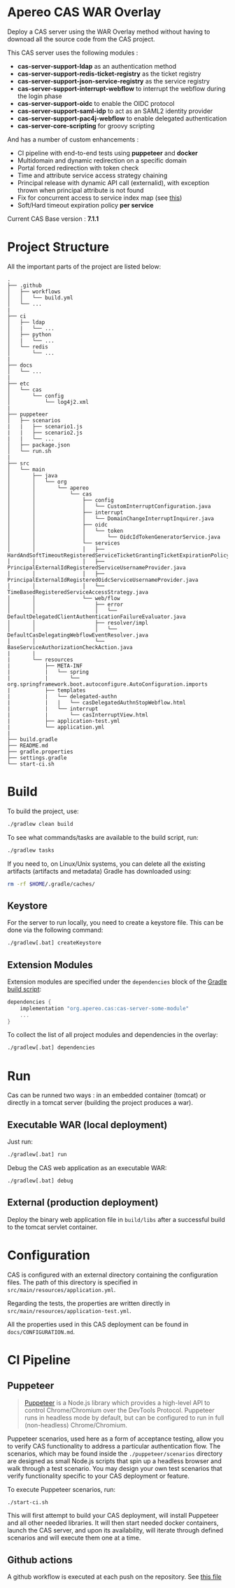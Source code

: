 Apereo CAS WAR Overlay
=====================================

Deploy a CAS server using the WAR Overlay method without having to downoad all the source code from the CAS project.

This CAS server uses the following modules :
- **cas-server-support-ldap** as an authentication method
- **cas-server-support-redis-ticket-registry** as the ticket registry
- **cas-server-support-json-service-registry** as the service registry
- **cas-server-support-interrupt-webflow** to interrupt the webflow during the login phase
- **cas-server-support-oidc** to enable the OIDC protocol
- **cas-server-support-saml-idp** to act as an SAML2 identity provider
- **cas-server-support-pac4j-webflow** to enable delegated authentication
- **cas-server-core-scripting** for groovy scripting

And has a number of custom enhancements :
- CI pipeline with end-to-end tests using **puppeteer** and **docker**
- Multidomain and dynamic redirection on a specific domain
- Portal forced redirection with token check
- Time and attribute service access strategy chaining
- Principal release with dynamic API call (externalid), with exception thrown when principal attribute is not found
- Fix for concurrent access to service index map (see [this](https://groups.google.com/a/apereo.org/g/cas-user/c/pI9l9aT1gtU))
- Soft/Hard timeout expiration policy **per service**

Current CAS Base version : **7.1.1**

# Project Structure

All the important parts of the project are listed below:

```
.
├── .github
│   ├── workflows
│   │   └── build.yml
│   └── ...
|
├── ci
│   ├── ldap
│   |   └── ...
│   ├── python
│   |   └── ...
│   └── redis
│       └── ...
|
├── docs
│   └── ...
|
├── etc
│   └── cas
│       └── config
│           └── log4j2.xml
|
├── puppeteer
│   ├── scenarios
|   |   ├── scenario1.js
|   |   ├── scenario2.js
|   |   └── ...
│   ├── package.json
│   └── run.sh
|
├── src
│   └── main
│       ├── java
│       │   └── org
│       │       └── apereo
│       │           └── cas
│       │               ├── config
│       │               │   └── CustomInterruptConfiguration.java
│       │               ├── interrupt
│       │               │   └── DomainChangeInterruptInquirer.java
│       │               ├── oidc
│       │               │   └── token
│       │               │       └── OidcIdTokenGeneratorService.java
│       │               └── services
│       │               │   ├── HardAndSoftTimeoutRegisteredServiceTicketGrantingTicketExpirationPolicy.java
│       │               │   ├── PrincipalExternalIdRegisteredServiceUsernameProvider.java
│       │               │   ├── PrincipalExternalIdRegisteredOidcServiceUsernameProvider.java
│       │               │   └── TimeBasedRegisteredServiceAccessStrategy.java
│       │               └── web/flow
│       │                   ├── error
│       │                   │   └── DefaultDelegatedClientAuthenticationFailureEvaluator.java
│       │                   ├── resolver/impl
│       │                   │   └── DefaultCasDelegatingWebflowEventResolver.java
│       │                   └── BaseServiceAuthorizationCheckAction.java
|       | 
|       └── resources
|           ├── META-INF
|           |   └── spring
|           |       └── org.springframework.boot.autoconfigure.AutoConfiguration.imports
|           ├── templates
|           |   └── delegated-authn
|           |   |   └── casDelegatedAuthnStopWebflow.html
|           |   └── interrupt
|           |       └── casInterruptView.html
|           ├── application-test.yml
|           └── application.yml
|
├── build.gradle
├── README.md
├── gradle.properties
├── settings.gradle
└── start-ci.sh
```


# Build

To build the project, use:

```bash
./gradlew clean build
```

To see what commands/tasks are available to the build script, run:

```bash
./gradlew tasks
```

If you need to, on Linux/Unix systems, you can delete all the existing artifacts
(artifacts and metadata) Gradle has downloaded using:

```bash
rm -rf $HOME/.gradle/caches/
```

## Keystore

For the server to run locally, you need to create a keystore file.
This can be done via the following command:

```bash
./gradlew[.bat] createKeystore
```

## Extension Modules

Extension modules are specified under the `dependencies` block of the [Gradle build script](build.gradle):

```gradle
dependencies {
    implementation "org.apereo.cas:cas-server-some-module"
    ...
}
```

To collect the list of all project modules and dependencies in the overlay:

```bash
./gradlew[.bat] dependencies
```                                                                       

# Run

Cas can be runned two ways : in an embedded container (tomcat) or directly in a tomcat server (building the project produces a war).


## Executable WAR (local deployment)

Just run:

```bash
./gradlew[.bat] run
```

Debug the CAS web application as an executable WAR:

```bash
./gradlew[.bat] debug
```

## External (production deployment)

Deploy the binary web application file in `build/libs` after a successful build to the tomcat servlet container.

# Configuration

CAS is configured with an external directory containing the configuration files. The path of this directory is specified in `src/main/resources/application.yml`. 

Regarding the tests, the properties are written directly in `src/main/resources/application-test.yml`.

All the properties used in this CAS deployment can be found in `docs/CONFIGURATION.md`.


# CI Pipeline

## Puppeteer

> [Puppeteer](https://pptr.dev/) is a Node.js library which provides a high-level API to control Chrome/Chromium over the DevTools Protocol.
> Puppeteer runs in headless mode by default, but can be configured to run in full (non-headless) Chrome/Chromium.

Puppeteer scenarios, used here as a form of acceptance testing, allow you to verify CAS functionality to address a particular authentication flow. The scenarios, which may be
found inside the `./puppeteer/scenarios` directory are designed as small Node.js scripts that spin up a headless browser and walk through a test scenario. You may
design your own test scenarios that verify functionality specific to your CAS deployment or feature.

To execute Puppeteer scenarios, run:

```bash
./start-ci.sh
```

This will first attempt to build your CAS deployment, will install Puppeteer and all other needed libraries. It will then start needed docker containers, launch the CAS server, and upon its availability, will iterate through defined scenarios and will execute them one at a time.

 ## Github actions

 A github workflow is executed at each push on the repository. See [this file](.github/workflows/build.yml)